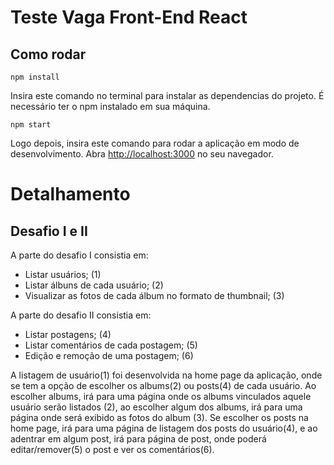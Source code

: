# Teste Vaga Front-End React

## Como rodar

`npm install`

Insira este comando no terminal para instalar as dependencias do projeto. É necessário ter o npm instalado em sua máquina.

`npm start`

Logo depois, insira este comando para rodar a aplicação em modo de desenvolvimento.
Abra [http://localhost:3000](http://localhost:3000) no seu navegador.

# Detalhamento

## Desafio I e II

A parte do desafio I consistia em:

- Listar usuários; (1)
- Listar álbuns de cada usuário; (2)
- Visualizar as fotos de cada álbum no formato de thumbnail; (3)

A parte do desafio II consistia em:

- Listar postagens; (4)
- Listar comentários de cada postagem; (5)
- Edição e remoção de uma postagem; (6)

A listagem de usuário(1) foi desenvolvida na home page da aplicação, onde se tem a opção de escolher os albums(2) ou posts(4) de cada usuário. Ao escolher albums, irá para uma página onde os albums vinculados aquele usuário serão listados (2), ao escolher algum dos albums, irá para uma página onde será exibido as fotos do album (3). Se escolher os posts na home page, irá para uma página de listagem dos posts do usuário(4), e ao adentrar em algum post, irá para página de post, onde poderá editar/remover(5) o post e ver os comentários(6).

